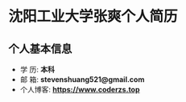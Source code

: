 # 沈阳工业大学张爽个人简历
## 个人基本信息
* 学   历:  __本科__
* 邮   箱:  __stevenshuang521@gmail.com__
* 个人博客:  __https://www.coderzs.top__

